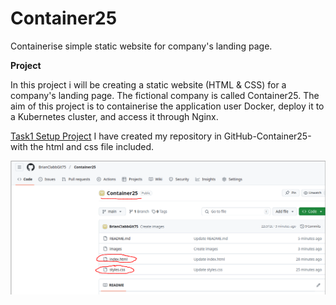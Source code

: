 # Container25
Containerise simple static website for company's landing page.


**Project**

In this project i will be creating a static website (HTML & CSS) for a company's landing page. The fictional company is called Container25. The aim of this project is to containerise the application user Docker, deploy it to a Kubernetes cluster, and access it through Nginx. 

<ins>Task1 Setup Project</ins>
I have created my repository in GitHub-Container25-with the html and css file included.

![Screenshot 1](images/screenshot1.png)
